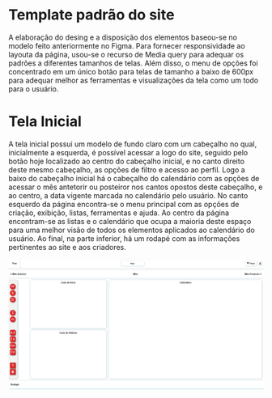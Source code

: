 # Template padrão do site

A elaboração do desing e a disposição dos elementos baseou-se no modelo feito anteriormente no Figma. Para fornecer responsividade ao layouta da página, usou-se o recurso de Media query para adequar os padrões a diferentes tamanhos de telas. Além disso, o menu de opções foi concentrado em um único botão para telas de tamanho a baixo de 600px para adequar melhor as ferramentas e visualizações da tela como um todo para o usuário.

# Tela Inicial

  A tela inicial possui um modelo de fundo claro com um cabeçalho no qual, inicialmente a esquerda, é possível acessar a logo do site, seguido pelo botão hoje localizado ao centro do cabeçalho inicial, e no canto direito deste mesmo cabeçalho, as opções de filtro e acesso ao perfil. Logo a baixo do cabeçalho inicial há o cabeçalho do calendário com as opções de acessar o mês antetorir ou posteiror nos cantos opostos deste cabeçalho, e ao centro, a data vigente marcada no calendário pelo usuário. No canto esquerdo da página encontra-se o menu principal com as opções de criação, exibição, listas, ferramentas e ajuda. Ao centro da página encontram-se as listas e o calendário que ocupa a maioria deste espaço para uma melhor visão de todos os elementos aplicados ao calendário do usuário. Ao final, na parte inferior, há um rodapé com as informações pertinentes ao site e aos criadores.
  
  <p align = "center">
  <img src = "img/Template-inicial.png" width="700px">
</p>
